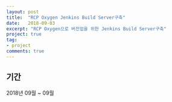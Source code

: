 ```yaml
---
layout: post
title:  "RCP Oxygen Jenkins Build Server구축"
date:   2018-09-03
excerpt: "RCP Oxygen으로 버전업을 위한 Jenkins Build Server구축"
project: true
tag:
- project
comments: true
---
```


## 기간

2018년 09월 ~ 09월